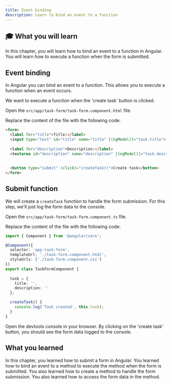 ```yaml
---
title: Event binding
description: Learn to bind an event to a function
---
```


## 🎓 What you will learn

In this chapter, you will learn how to bind an event to a function in Angular.
You will learn how to execute a function when the form is submitted.

## Event binding

In Angular you can bind an event to a function. This allows you to execute a function when an event occurs.

We want to execute a function when the 'create task' button is clicked.

Open the `src/app/task-form/task-form.component.html` file.

Replace the content of the file with the following code:

```html ins={"Add the submit event binding": 8-9}
<form>
  <label for="title">Title:</label>
  <input type="text" id="title" name="title" [(ngModel)]="task.title">
  
  <label for="description">Description:</label>
  <textarea id="description" name="description" [(ngModel)]="task.description"></textarea>
  
    
  <button type="submit" (click)="createTask()">Create task</button>
</form>
```

## Submit function

We will create a `createTask` function to handle the form submission.
For this step, we'll just log the form data to the console.

Open the `src/app/task-form/task-form.component.ts` file.

Replace the content of the file with the following code:

```typescript ins={"Add the createTask method": 9-13}
import { Component } from '@angular/core';

@Component({
  selector: 'app-task-form',
  templateUrl: './task-form.component.html',
  styleUrls: ['./task-form.component.css']
})
export class TaskFormComponent {
    
  task = {
    title: '',
    description: ''
  };

  createTask() {
    console.log('Task created', this.task);
  }
}
```

Open the devtools console in your browser.
By clicking on the 'create task' button, you should see the form data logged to the console.

## What you learned

In this chapter, you learned how to submit a form in Angular. You learned how to bind an event to a method to execute the method when the form is submitted. You also learned how to create a method to handle the form submission. You also learned how to access the form data in the method. 

